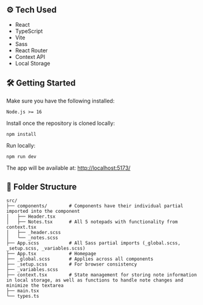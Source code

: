 ## ⚙️ Tech Used

- React
- TypeScript
- Vite
- Sass
- React Router
- Context API
- Local Storage

## 🛠️ Getting Started

Make sure you have the following installed:
```
Node.js >= 16
```
Install once the repository is cloned locally:
```
npm install
```
Run locally:
```
npm run dev
```
The app will be available at: [http://localhost:5173/](http://localhost:5173/)

## 📁 Folder Structure

```
src/
├── components/        # Components have their individual partial imported into the component
│   ├── Header.tsx
│   ├── Notes.tsx      # All 5 notepads with functionality from context.tsx
│   ├── _header.scss
│   └── _notes.scss
├── App.scss           # All Sass partial imports (_global.scss, _setup.scss, _variables.scss)
├── App.tsx            # Homepage
├── _global.scss       # Applies across all components
├── _setup.scss        # For browser consistency
├── _variables.scss
├── context.tsx        # State management for storing note information in local storage, as well as functions to handle note changes and minimize the textarea
├── main.tsx
└── types.ts
```
